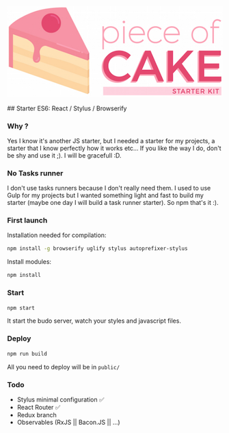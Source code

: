 <p align="center">
  <img src="https://github.com/ziiw/starter-es6-react/blob/master/piece_of_cake-02.jpg" />
</p>
## Starter ES6: React / Stylus / Browserify

### Why ?
Yes I know it's another JS starter, but I needed a starter for my projects, a starter that I know perfectly how it works etc... If you like the way I do, don't be shy and use it ;). I will be gracefull :D.

### No Tasks runner
I don't use tasks runners because I don't really need them. I used to use Gulp for my projects but I wanted something light and fast to build my starter (maybe one day I will build a task runner starter). So npm that's it :).

### First launch
Installation needed for compilation:
``` sh
npm install -g browserify uglify stylus autoprefixer-stylus
```

Install modules:
``` sh
npm install
```

### Start
``` sh
npm start
```
It start the budo server, watch your styles and javascript files.

### Deploy
``` sh
npm run build
```
All you need to deploy will be in `public/`

### Todo
* Stylus minimal configuration :white_check_mark:
* React Router :white_check_mark:
* Redux branch 
* Observables (RxJS || Bacon.JS || ...)

